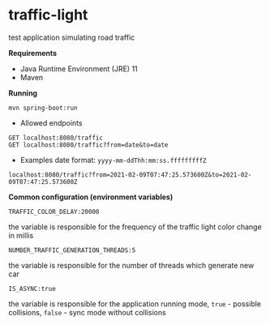 # traffic-light

test application simulating road traffic

**Requirements**

* Java Runtime Environment (JRE) 11
* Maven

**Running**
```
mvn spring-boot:run
```

* Allowed endpoints
```
GET localhost:8080/traffic
GET localhost:8080/traffic?from=date&to=date
```

* Examples
date format: `yyyy-mm-ddThh:mm:ss.fffffffffZ`
```
localhost:8080/traffic?from=2021-02-09T07:47:25.573600Z&to=2021-02-09T07:47:25.573600Z
```

**Common configuration (environment variables)**
```
TRAFFIC_COLOR_DELAY:20000
```
the variable is responsible for the frequency of the traffic light color change in millis

```
NUMBER_TRAFFIC_GENERATION_THREADS:5
```
the variable is responsible for the number of threads which generate new car
```
IS_ASYNC:true
```
the variable is responsible for the application running mode, `true` - possible collisions, `false` - sync mode without collisions
